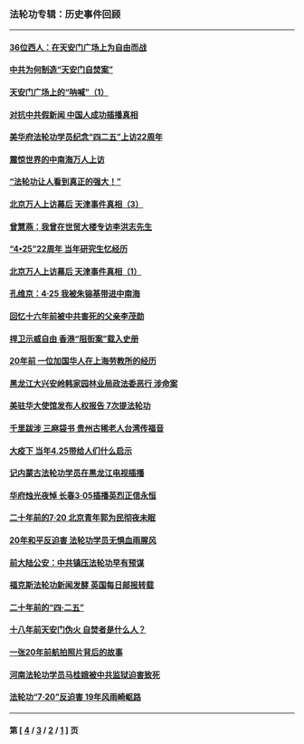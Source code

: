 ### 法轮功专辑：历史事件回顾
---
#### [36位西人：在天安门广场上为自由而战](../../pages/nf5793/n13390029.md?08120430) 
#### [中共为何制造“天安门自焚案”](../../pages/nf5793/n13183270.md?08120430) 
#### [天安门广场上的“呐喊”（1）](../../pages/nf5793/n13105277.md?08120430) 
#### [对抗中共假新闻 中国人成功插播真相](../../pages/nf5793/n12910618.md?08120430) 
#### [美华府法轮功学员纪念“四二五”上访22周年](../../pages/nf5793/n12904445.md?08120430) 
#### [震惊世界的中南海万人上访](../../pages/nf5793/n12903976.md?08120430) 
#### [“法轮功让人看到真正的强大！”](../../pages/nf5793/n12903195.md?08120430) 
#### [北京万人上访幕后 天津事件真相（3）](../../pages/nf5793/n12902807.md?08120430) 
#### [曾慧燕：我曾在世贸大楼专访李洪志先生](../../pages/nf5793/n12898729.md?08120430) 
#### [“4•25”22周年 当年研究生忆经历](../../pages/nf5793/n12894152.md?08120430) 
#### [北京万人上访幕后 天津事件真相（1）](../../pages/nf5793/n12885174.md?08120430) 
#### [孔维京：4·25 我被朱镕基带进中南海](../../pages/nf5793/n12864987.md?08120430) 
#### [回忆十六年前被中共害死的父亲李茂勋](../../pages/nf5793/n12880270.md?08120430) 
#### [捍卫示威自由 香港“阻街案”载入史册](../../pages/nf5793/n12811245.md?08120430) 
#### [20年前 一位加国华人在上海劳教所的经历](../../pages/nf5793/n12707932.md?08120430) 
#### [黑龙江大兴安岭韩家园林业局政法委恶行 涉命案](../../pages/nf5793/n12622815.md?08120430) 
#### [美驻华大使馆发布人权报告 7次提法轮功](../../pages/nf5793/n12520541.md?08120430) 
#### [千里跋涉 三麻袋书 贵州古稀老人台湾传福音](../../pages/nf5793/n12198750.md?08120430) 
#### [大疫下 当年4.25带给人们什么启示](../../pages/nf5793/n12058565.md?08120430) 
#### [记内蒙古法轮功学员在黑龙江电视插播](../../pages/nf5793/n11699194.md?08120430) 
#### [华府烛光夜悼 长春3·05插播英烈正信永恒](../../pages/nf5793/n11397432.md?08120430) 
#### [二十年前的7·20 北京青年郭为民彻夜未眠](../../pages/nf5793/n11354195.md?08120430) 
#### [20年和平反迫害 法轮功学员无惧血雨腥风](../../pages/nf5793/n11348279.md?08120430) 
#### [前大陆公安：中共镇压法轮功早有预谋](../../pages/nf5793/n11352168.md?08120430) 
#### [福克斯法轮功新闻发酵  英国每日邮报转载](../../pages/nf5793/n11285952.md?08120430) 
#### [二十年前的“四·二五”](../../pages/nf5793/n11207639.md?08120430) 
#### [十八年前天安门伪火 自焚者是什么人？](../../pages/nf5793/n10996556.md?08120430) 
#### [一张20年前航拍照片背后的故事](../../pages/nf5793/n10693797.md?08120430) 
#### [河南法轮功学员马桂娥被中共监狱迫害致死](../../pages/nf5793/n10684974.md?08120430) 
#### [法轮功“7‧20”反迫害 19年风雨崎岖路](../../pages/nf5793/n10570834.md?08120430) 

---
#### 第 [ [4](./4.md?08120430) / [3](./3.md?08120430) / [2](./2.md?08120430) / [1](./1.md?08120430) ] 页
